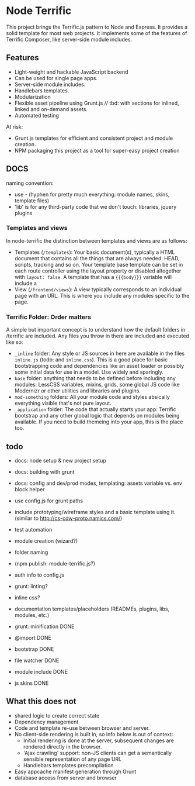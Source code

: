 # Node Terrific

This project brings the Terrific.js pattern to Node and Express. It provides a solid template for most web projects.
It implements some of the features of Terrific Composer, like server-side module includes.

## Features
- Light-weight and hackable JavaScript backend
- Can be used for single page apps.
- Server-side module includes.
- Handlebars templates.
- Modularization
- Flexible asset pipeline using Grunt.js // tbd: with sections for inlined, linked and on-demand assets.
- Automated testing

At risk:
- Grunt.js templates for efficient and consistent project and module creation.
- NPM packaging this project as a tool for super-easy project creation

## DOCS
naming convention:

- use - (hyphen for pretty much everything: module names, skins, template files)
- 'lib' is for any third-party code that we don't touch: libraries, jquery plugins

### Templates and views
In node-terrific the distinction between templates and views are as follows:

- Templates (`/templates`): Your basic document(s), typically a HTML document that contains all the things that are
always needed: HEAD, scripts, tracking and so on. Your template base template can be set in each route controller using
the layout property or disabled altogether with `layout: false`. A template that has a `{{{body}}}` variable will
include a
- View (`/frontend/views`): A view typically corresponds to an individual page with an URL. This is where you include
any modules specific to the page.

### Terrific Folder: Order matters
A simple but important concept is to understand how the default folders in /terrific are included. Any files you throw
in there are included and executed like so:

- `_inline` folder: Any style or JS sources in here are available in the files `inline.js` (todo: and `inline.css`).
This is a good place for basic bootstrapping code and dependencies like an asset loader or possibly some initial data
for use in a model. Use widely and sparingly.
- `base` folder: anything that needs to be defined before including any modules: LessCSS variables, mixins, grids,
some global JS code like Modernizr or other utilities and libraries and plugins.
- `mod-something` folders: All your module code and styles absically everything visible that's not pure layout.
- `_application` folder: The code that actually starts your app: Terrific bootstrap and any other global logic that
depends on modules being available. If you need to build themeing into your app, this is the place too.

## todo

- docs: node setup & new project setup
- docs: building with grunt
- docs: config and dev/prod modes, templating: assets variable vs. env block helper
- use config.js for grunt paths
- include prototyping/wireframe styles and a basic template using it. (similar to http://cs-cdw-proto.namics.com/)
- test automation
- module creation (wizard?)
- folder naming
- (npm publish: module-terrific.js?)
- auth info to config.js
- grunt: linting?
- inline css?
- documentation templates/placeholders (READMEs, plugins, libs, modules, etc.)

- grunt: minification DONE
- @import DONE
- bootstrap DONE
- file watcher DONE
- module include DONE
- js skins DONE

## What this does not
- shared logic to create correct state
- Dependency management
- Code and template re-use between browser and server.
- No client-side rendering is built in, so info below is out of context:
	- Initial rendering is done at the server, subsequent changes are rendered directly in the browser.
	- 'Ajax crawling' support: non-JS clients can get a semantically sensible representation of any page URI.
	- Handlebars templates precompilation
- Easy appcache manifest generation through Grunt
- database access from server and browser